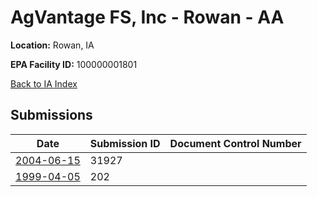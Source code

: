 # AgVantage FS, Inc - Rowan - AA

**Location:** Rowan, IA

**EPA Facility ID:** 100000001801

[Back to IA Index](../../index.md)

## Submissions

| Date | Submission ID | Document Control Number |
|------|--------------|-------------------------|
| [2004-06-15](submissions/31927.md) | 31927 |  |
| [1999-04-05](submissions/202.md) | 202 |  |
